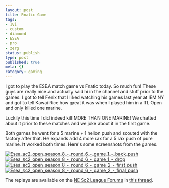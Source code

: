 ```yaml
---
layout: post
title: Fnatic Game
tags:
- 1v1
- custom
- diamond
- ESEA
- pro
- zerg
status: publish
type: post
published: true
meta: {}
category: gaming
---
```

<p>I got to play the ESEA match game vs Fnatic today. So much fun! These guys are really nice and actually said hi in the channel and stuff prior to the games. I got to tell Fenix that I liked watching his games last year at IEM NY and got to tell KawaiiRice how great it was when I played him in a TL Open and only killed one marine.</p><p>Luckily this time I did indeed kill MORE THAN ONE MARINE! We chatted about it prior to these matches and we joke about it in the first game.</p><p>Both games he went for a 5 marine + 1 helion push and scouted with the factory after that. He expands add 4 more rax for a 5 rax push of pure marine. It worked both times. Here's some screenshots from the games.</p><p><div class='p_embed p_image_embed'><a href="http://getfile5.posterous.com/getfile/files.posterous.com/temp-2011-02-17/HAfCeggzzqdwEoHsIlhjndqwEfFIIBJrJCbHvyHfozoFahJzjEmaenmnvthe/ESEA_Sc2_Open_Season_8_-_Round_6_-_Game_1_-_Back_push.jpg"><img alt="Esea_sc2_open_season_8_-_round_6_-_game_1_-_back_push" src="http://getfile5.posterous.com/getfile/files.posterous.com/temp-2011-02-17/HAfCeggzzqdwEoHsIlhjndqwEfFIIBJrJCbHvyHfozoFahJzjEmaenmnvthe/ESEA_Sc2_Open_Season_8_-_Round_6_-_Game_1_-_Back_push.jpg" /></a><a href="http://getfile1.posterous.com/getfile/files.posterous.com/temp-2011-02-17/rBBoFbqbcJnAxzwbzGmGhIkzFEtveHeorqDikxIFDulCDDucghrypyrjwiGp/ESEA_Sc2_Open_Season_8_-_Round_6_-_Game_1_-_Drop.jpg"><img alt="Esea_sc2_open_season_8_-_round_6_-_game_1_-_drop" src="http://getfile1.posterous.com/getfile/files.posterous.com/temp-2011-02-17/rBBoFbqbcJnAxzwbzGmGhIkzFEtveHeorqDikxIFDulCDDucghrypyrjwiGp/ESEA_Sc2_Open_Season_8_-_Round_6_-_Game_1_-_Drop.jpg" /></a><a href="http://getfile9.posterous.com/getfile/files.posterous.com/temp-2011-02-17/bztEBbblhvgCqgejfIiIhnkDwbIqDreCtlpeAvxhydzhJfmavtdcdCDswoej/ESEA_Sc2_Open_Season_8_-_Round_6_-_Game_2_-_First_push.jpg"><img alt="Esea_sc2_open_season_8_-_round_6_-_game_2_-_first_push" src="http://getfile9.posterous.com/getfile/files.posterous.com/temp-2011-02-17/bztEBbblhvgCqgejfIiIhnkDwbIqDreCtlpeAvxhydzhJfmavtdcdCDswoej/ESEA_Sc2_Open_Season_8_-_Round_6_-_Game_2_-_First_push.jpg" /></a><a href="http://getfile3.posterous.com/getfile/files.posterous.com/temp-2011-02-17/rnJebbqrCHxzJucbtsdwtqACtnDnHBHnCqrmGghcupGcqeiHEArrifgDqbmn/ESEA_Sc2_Open_Season_8_-_Round_6_-_Game_2_-_Final_push.jpg"><img alt="Esea_sc2_open_season_8_-_round_6_-_game_2_-_final_push" src="http://getfile3.posterous.com/getfile/files.posterous.com/temp-2011-02-17/rnJebbqrCHxzJucbtsdwtqACtnDnHBHnCqrmGghcupGcqeiHEArrifgDqbmn/ESEA_Sc2_Open_Season_8_-_Round_6_-_Game_2_-_Final_push.jpg" /></a></div></p><p>The replays are available on the <a href="http://forum.nesc2league.com/index.php">NE Sc2 League Forums</a>&nbsp;in <a href="http://forum.nesc2league.com/index.php/topic,115.0.html">this thread</a>.</p><p>&nbsp;</p>
